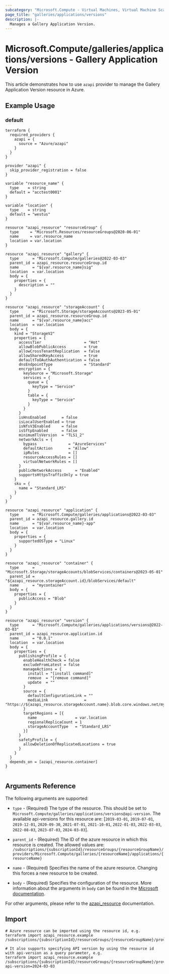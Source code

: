 ```yaml
---
subcategory: "Microsoft.Compute - Virtual Machines, Virtual Machine Scale Sets"
page_title: "galleries/applications/versions"
description: |-
  Manages a Gallery Application Version.
---
```


# Microsoft.Compute/galleries/applications/versions - Gallery Application Version

This article demonstrates how to use `azapi` provider to manage the Gallery Application Version resource in Azure.

## Example Usage

### default

```hcl
terraform {
  required_providers {
    azapi = {
      source = "Azure/azapi"
    }
  }
}

provider "azapi" {
  skip_provider_registration = false
}

variable "resource_name" {
  type    = string
  default = "acctest0001"
}

variable "location" {
  type    = string
  default = "westus"
}

resource "azapi_resource" "resourceGroup" {
  type     = "Microsoft.Resources/resourceGroups@2020-06-01"
  name     = var.resource_name
  location = var.location
}

resource "azapi_resource" "gallery" {
  type      = "Microsoft.Compute/galleries@2022-03-03"
  parent_id = azapi_resource.resourceGroup.id
  name      = "${var.resource_name}sig"
  location  = var.location
  body = {
    properties = {
      description = ""
    }
  }
}

resource "azapi_resource" "storageAccount" {
  type      = "Microsoft.Storage/storageAccounts@2023-05-01"
  parent_id = azapi_resource.resourceGroup.id
  name      = "${var.resource_name}acc"
  location  = var.location
  body = {
    kind = "StorageV2"
    properties = {
      accessTier                   = "Hot"
      allowBlobPublicAccess        = true
      allowCrossTenantReplication  = false
      allowSharedKeyAccess         = true
      defaultToOAuthAuthentication = false
      dnsEndpointType              = "Standard"
      encryption = {
        keySource = "Microsoft.Storage"
        services = {
          queue = {
            keyType = "Service"
          }
          table = {
            keyType = "Service"
          }
        }
      }
      isHnsEnabled       = false
      isLocalUserEnabled = true
      isNfsV3Enabled     = false
      isSftpEnabled      = false
      minimumTlsVersion  = "TLS1_2"
      networkAcls = {
        bypass              = "AzureServices"
        defaultAction       = "Allow"
        ipRules             = []
        resourceAccessRules = []
        virtualNetworkRules = []
      }
      publicNetworkAccess      = "Enabled"
      supportsHttpsTrafficOnly = true
    }
    sku = {
      name = "Standard_LRS"
    }
  }
}

resource "azapi_resource" "application" {
  type      = "Microsoft.Compute/galleries/applications@2022-03-03"
  parent_id = azapi_resource.gallery.id
  name      = "${var.resource_name}-app"
  location  = var.location
  body = {
    properties = {
      supportedOSType = "Linux"
    }
  }
}

resource "azapi_resource" "container" {
  type      = "Microsoft.Storage/storageAccounts/blobServices/containers@2023-05-01"
  parent_id = "${azapi_resource.storageAccount.id}/blobServices/default"
  name      = "mycontainer"
  body = {
    properties = {
      publicAccess = "Blob"
    }
  }
}

resource "azapi_resource" "version" {
  type      = "Microsoft.Compute/galleries/applications/versions@2022-03-03"
  parent_id = azapi_resource.application.id
  name      = "0.0.1"
  location  = var.location
  body = {
    properties = {
      publishingProfile = {
        enableHealthCheck = false
        excludeFromLatest = false
        manageActions = {
          install = "[install command]"
          remove  = "[remove command]"
          update  = ""
        }
        source = {
          defaultConfigurationLink = ""
          mediaLink                = "https://${azapi_resource.storageAccount.name}.blob.core.windows.net/mycontainer/myblob"
        }
        targetRegions = [{
          name                 = var.location
          regionalReplicaCount = 1
          storageAccountType   = "Standard_LRS"
        }]
      }
      safetyProfile = {
        allowDeletionOfReplicatedLocations = true
      }
    }
  }
  depends_on = [azapi_resource.container]
}


```



## Arguments Reference

The following arguments are supported:

* `type` - (Required) The type of the resource. This should be set to `Microsoft.Compute/galleries/applications/versions@api-version`. The available api-versions for this resource are: [`2019-03-01`, `2019-07-01`, `2019-12-01`, `2020-09-30`, `2021-07-01`, `2021-10-01`, `2022-01-03`, `2022-03-03`, `2022-08-03`, `2023-07-03`, `2024-03-03`].

* `parent_id` - (Required) The ID of the azure resource in which this resource is created. The allowed values are:  
  `/subscriptions/{subscriptionId}/resourceGroups/{resourceGroupName}/providers/Microsoft.Compute/galleries/{resourceName}/applications/{resourceName}`

* `name` - (Required) Specifies the name of the azure resource. Changing this forces a new resource to be created.

* `body` - (Required) Specifies the configuration of the resource. More information about the arguments in `body` can be found in the [Microsoft documentation](https://learn.microsoft.com/en-us/azure/templates/Microsoft.Compute/galleries/applications/versions?pivots=deployment-language-terraform).

For other arguments, please refer to the [azapi_resource](https://registry.terraform.io/providers/Azure/azapi/latest/docs/resources/resource) documentation.

## Import

 ```shell
 # Azure resource can be imported using the resource id, e.g.
 terraform import azapi_resource.example /subscriptions/{subscriptionId}/resourceGroups/{resourceGroupName}/providers/Microsoft.Compute/galleries/{resourceName}/applications/{resourceName}/versions/{resourceName}
 
 # It also supports specifying API version by using the resource id with api-version as a query parameter, e.g.
 terraform import azapi_resource.example /subscriptions/{subscriptionId}/resourceGroups/{resourceGroupName}/providers/Microsoft.Compute/galleries/{resourceName}/applications/{resourceName}/versions/{resourceName}?api-version=2024-03-03
 ```
